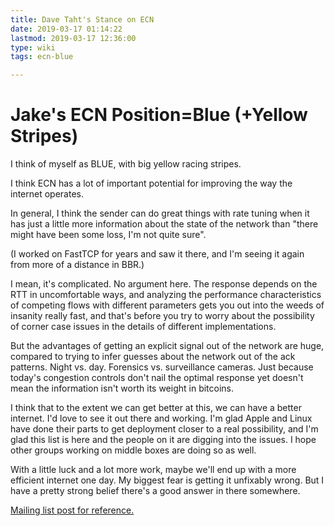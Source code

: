 ```yaml
---
title: Dave Taht's Stance on ECN
date: 2019-03-17 01:14:22
lastmod: 2019-03-17 12:36:00
type: wiki
tags: ecn-blue

---
```


# Jake's ECN Position=Blue (+Yellow Stripes)

I think of myself as BLUE, with big yellow racing stripes.

I think ECN has a lot of important potential for improving the way
the internet operates.

In general, I think the sender can do great things with rate tuning
when it has just a little more information about the state of the
network than "there might have been some loss, I'm not quite sure".

(I worked on FastTCP for years and saw it there, and I'm seeing it
again from more of a distance in BBR.)

I mean, it's complicated.  No argument here.  The response depends
on the RTT in uncomfortable ways, and analyzing the performance
characteristics of competing flows with different parameters gets
you out into the weeds of insanity really fast, and that's before
you try to worry about the possibility of corner case issues in
the details of different implementations.

But the advantages of getting an explicit signal out of the network
are huge, compared to trying to infer guesses about the network out
of the ack patterns.  Night vs. day.  Forensics vs. surveillance
cameras.  Just because today's congestion controls don't nail the
optimal response yet doesn't mean the information isn't worth its
weight in bitcoins.

I think that to the extent we can get better at this, we can have
a better internet.  I'd love to see it out there and working. I'm
glad Apple and Linux have done their parts to get deployment
closer to a real possibility, and I'm glad this list is here and
the people on it are digging into the issues.  I hope other groups
working on middle boxes are doing so as well.

With a little luck and a lot more work, maybe we'll end up with
a more efficient internet one day.  My biggest fear is getting it
unfixably wrong.  But I have a pretty strong belief there's a good
answer in there somewhere.

[Mailing list post for reference.](https://lists.bufferbloat.net/pipermail/ecn-sane/2019-March/000089.html)
